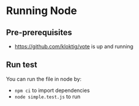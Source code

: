 # Running Node

## Pre-prerequisites
* https://github.com/kloktig/vote is up and running

## Run test
You can run the file in node by:

* `npm ci` to import dependencies
* `node simple.test.js` to run


